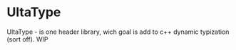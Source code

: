 # UltaType
UltaType - is one header library, wich goal is add to c++ dynamic typization (sort off). WIP
